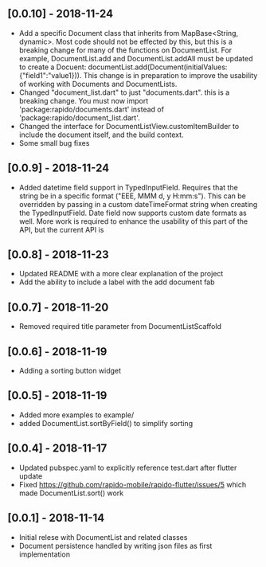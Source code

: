 ## [0.0.10] - 2018-11-24
 * Add a specific Document class that inherits from MapBase<String, dynamic>. Most code should not be effected by this, but this is a breaking change for many of the functions on DocumentList. For example, DocumentList.add and DocumentList.addAll must be updated to create a Docuent: documentList.add(Document(initialValues: {"field1":"value1})). This change is in preparation to improve the usability of working with Documents and DocumentLists.
 * Changed "document_list.dart" to just "documents.dart". this is a breaking change. You must now import 'package:rapido/documents.dart' instead of 'package:rapido/document_list.dart'.
 * Changed the interface for DocumentListView.customItemBuilder to include the document itself, and the build context. 
 * Some small bug fixes

## [0.0.9] - 2018-11-24
 * Added datetime field support in TypedInputField. Requires that the string be in a specific format ("EEE, MMM d, y H:mm:s"). This can be overridden by passing in a custom dateTimeFormat string when creating the TypedInputField. Date field now supports custom date formats as well. More work is required to enhance the usability of this part of the API, but the current API is 

## [0.0.8] - 2018-11-23
 * Updated README with a more clear explanation of the project
 * Add the ability to include a label with the add document fab

## [0.0.7] - 2018-11-20
 * Removed required title parameter from DocumentListScaffold

## [0.0.6] - 2018-11-19 
 * Adding a sorting button widget

## [0.0.5] - 2018-11-19 
 * Added more examples to example/
 * added DocumentList.sortByField() to simplify sorting

## [0.0.4] - 2018-11-17
* Updated pubspec.yaml to explicitly reference test.dart after flutter update
* Fixed https://github.com/rapido-mobile/rapido-flutter/issues/5 which made DocumentList.sort() work

## [0.0.1] - 2018-11-14
* Initial relese with DocumentList and related classes
* Document persistence handled by writing json files as first implementation







 
